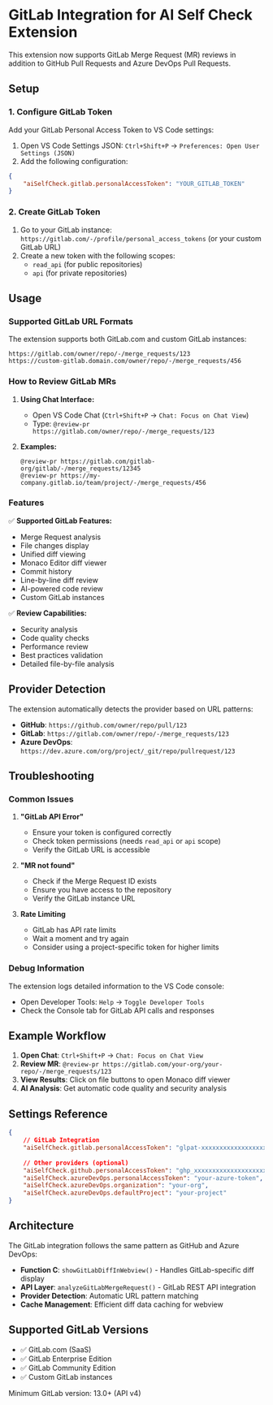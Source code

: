 # GitLab Integration for AI Self Check Extension

This extension now supports GitLab Merge Request (MR) reviews in addition to GitHub Pull Requests and Azure DevOps Pull Requests.

## Setup

### 1. Configure GitLab Token

Add your GitLab Personal Access Token to VS Code settings:

1. Open VS Code Settings JSON: `Ctrl+Shift+P` → `Preferences: Open User Settings (JSON)`
2. Add the following configuration:

```json
{
    "aiSelfCheck.gitlab.personalAccessToken": "YOUR_GITLAB_TOKEN"
}
```

### 2. Create GitLab Token

1. Go to your GitLab instance: `https://gitlab.com/-/profile/personal_access_tokens` (or your custom GitLab URL)
2. Create a new token with the following scopes:
   - `read_api` (for public repositories)
   - `api` (for private repositories)

## Usage

### Supported GitLab URL Formats

The extension supports both GitLab.com and custom GitLab instances:

```
https://gitlab.com/owner/repo/-/merge_requests/123
https://custom-gitlab.domain.com/owner/repo/-/merge_requests/456
```

### How to Review GitLab MRs

1. **Using Chat Interface:**
   - Open VS Code Chat (`Ctrl+Shift+P` → `Chat: Focus on Chat View`)
   - Type: `@review-pr https://gitlab.com/owner/repo/-/merge_requests/123`

2. **Examples:**
   ```
   @review-pr https://gitlab.com/gitlab-org/gitlab/-/merge_requests/12345
   @review-pr https://my-company.gitlab.io/team/project/-/merge_requests/456
   ```

### Features

✅ **Supported GitLab Features:**
- Merge Request analysis
- File changes display
- Unified diff viewing
- Monaco Editor diff viewer
- Commit history
- Line-by-line diff review
- AI-powered code review
- Custom GitLab instances

✅ **Review Capabilities:**
- Security analysis
- Code quality checks
- Performance review
- Best practices validation
- Detailed file-by-file analysis

## Provider Detection

The extension automatically detects the provider based on URL patterns:

- **GitHub**: `https://github.com/owner/repo/pull/123`
- **GitLab**: `https://gitlab.com/owner/repo/-/merge_requests/123`
- **Azure DevOps**: `https://dev.azure.com/org/project/_git/repo/pullrequest/123`

## Troubleshooting

### Common Issues

1. **"GitLab API Error"**
   - Ensure your token is configured correctly
   - Check token permissions (needs `read_api` or `api` scope)
   - Verify the GitLab URL is accessible

2. **"MR not found"**
   - Check if the Merge Request ID exists
   - Ensure you have access to the repository
   - Verify the GitLab instance URL

3. **Rate Limiting**
   - GitLab has API rate limits
   - Wait a moment and try again
   - Consider using a project-specific token for higher limits

### Debug Information

The extension logs detailed information to the VS Code console:
- Open Developer Tools: `Help` → `Toggle Developer Tools`
- Check the Console tab for GitLab API calls and responses

## Example Workflow

1. **Open Chat**: `Ctrl+Shift+P` → `Chat: Focus on Chat View`
2. **Review MR**: `@review-pr https://gitlab.com/your-org/your-repo/-/merge_requests/123`
3. **View Results**: Click on file buttons to open Monaco diff viewer
4. **AI Analysis**: Get automatic code quality and security analysis

## Settings Reference

```json
{
    // GitLab Integration
    "aiSelfCheck.gitlab.personalAccessToken": "glpat-xxxxxxxxxxxxxxxxxxxx",
    
    // Other providers (optional)
    "aiSelfCheck.github.personalAccessToken": "ghp_xxxxxxxxxxxxxxxxxxxx",
    "aiSelfCheck.azureDevOps.personalAccessToken": "your-azure-token",
    "aiSelfCheck.azureDevOps.organization": "your-org",
    "aiSelfCheck.azureDevOps.defaultProject": "your-project"
}
```

## Architecture

The GitLab integration follows the same pattern as GitHub and Azure DevOps:

- **Function C**: `showGitLabDiffInWebview()` - Handles GitLab-specific diff display
- **API Layer**: `analyzeGitLabMergeRequest()` - GitLab REST API integration
- **Provider Detection**: Automatic URL pattern matching
- **Cache Management**: Efficient diff data caching for webview

## Supported GitLab Versions

- ✅ GitLab.com (SaaS)
- ✅ GitLab Enterprise Edition
- ✅ GitLab Community Edition
- ✅ Custom GitLab instances

Minimum GitLab version: 13.0+ (API v4)